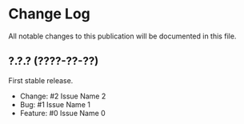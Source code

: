 # Change Log

All notable changes to this publication will be documented in this file.

## ?.?.? (????-??-??)

First stable release.

* Change: #2 Issue Name 2
* Bug: #1 Issue Name 1
* Feature: #0 Issue Name 0
